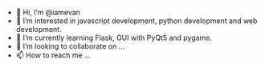 - 👋 Hi, I’m @iamevan
- 👀 I’m interested in javascript development, python development and web development.
- 🌱 I’m currently learning Flask, GUI with PyQt5 and pygame.
- 💞️ I’m looking to collaborate on ...
- 📫 How to reach me ...

<!---
iamevan/iamevan is a ✨ special ✨ repository because its `README.md` (this file) appears on your GitHub profile.
You can click the Preview link to take a look at your changes.
--->
